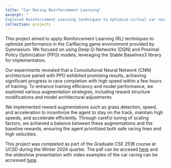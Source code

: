 ```yaml
---
title: "Car Racing Reinforcement Learning"
excerpt: "
Explored Reinforcement Learning techniques to optimize virtual car racing performance in the Gymnasium CarRacing environment. Employed Deep Q-Networks (DQN) and Proximal Policy Optimization (PPO) models, enhanced with reward augmentations, demonstrating the impact of architectural choices and training methodologies on achieving high-speed, stable racing behavior.<br/><img src='/images/RL_gif.gif' style='width: 50%; max-width: 600px; height: auto;'>"
collection: projects
---
```

This project aimed to apply Reinforcement Learning (RL) techniques to optimize performance in the CarRacing game environment provided by Gymnasium. We focused on using Deep Q-Networks (DQN) and Proximal Policy Optimization (PPO) models, leveraging the Stable Baselines3 library for implementation.

Our experiments revealed that a Convolutional Neural Network (CNN) architecture paired with PPO exhibited promising results, achieving significant progress in race completion with high speed within a few hours of training. To enhance training efficiency and model performance, we explored various augmentation strategies, including reward structure modifications and model architectural adjustments.

We implemented reward augmentations such as grass detection, speed, and acceleration to incentivize the agent to stay on the track, maintain high speeds, and accelerate efficiently. Through careful tuning of scaling factors, we achieved a balance between these augmentations and the baseline rewards, ensuring the agent prioritized both safe racing lines and high velocities.

This project was completed as part of the Graduate CSE 251B course at UCSD during the Winter 2024 quarter. The pdf can be accesed [here](https://dimapdemler.github.io/files/CSE_251B_Final_Project_Project.pdf) and the slideshow presentation with video examples of the car racing can be accessed [here](https://docs.google.com/presentation/d/1YEaGoZ3cp6BxNUZlnJlXEICEvybqQQN9glTS4dv-b2U/edit?usp=sharing).

